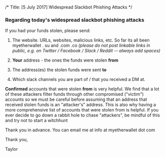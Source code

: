 /*
Title: [5 July 2017] Widespread Slackbot Phishing Attacks
*/

### Regarding today's widespread slackbot phishing attacks

If you had your funds stolen, please send:

1. The website. URLs, websites, malicious links, etc. So far its all been myetherwallet . su and .com .co *(please do not post linkable links in public, e.g. on Twitter / Facebook / Slack / Reddit -- always add spaces)*

2. **Your** address - the ones the funds were stolen **from**

3. The address(es) the stolen funds were sent **to**

4. Which slack channels you are part of / that you received a DM at.

**Confirmed** accounts that were stolen **from** is very helpful. We find that a lot of these attackers filter funds through other compromised ("victim") accounts so we must be careful before assuming that an address that received stolen funds is an "attacker's" address. This is also why having a more comprehensive list of accounts that were stolen from is helpful. If you ever decide to go down a rabbit hole to chase "attackers", be mindful of this and try not to start a witchhunt

Thank you in advance. You can email me at info at myetherwallet dot com

Thank you,

Taylor